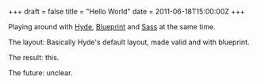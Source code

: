 +++
draft = false
title = "Hello World"
date = 2011-06-18T15:00:00Z
+++



Playing around with [Hyde][], [Blueprint][] and [Sass][] at the same time.

The layout: Basically Hyde's default layout, made valid and with blueprint.

The result: this.

The future: unclear.

[Blueprint]: http://www.blueprintcss.org/
[Hyde]: http://ringce.com/hyde
[Sass]: http://sass-lang.com/